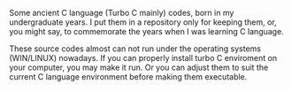 Some ancient C language (Turbo C mainly) codes, born in my undergraduate years. I put them in a repository only for keeping them, or, you might say, to commemorate the years when I was learning C language. 

These source codes almost can not run under the operating systems (WIN/LINUX) nowadays. If you can properly install turbo C enviroment on your computer, you may make it run. Or you can adjust them to suit the current C language environment before making them executable.
